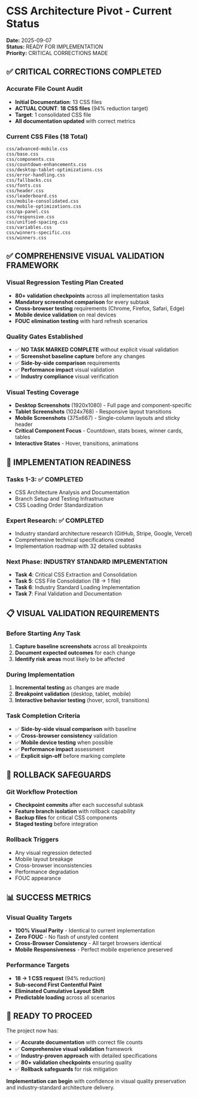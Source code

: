 # CSS Architecture Pivot - Current Status

**Date:** 2025-09-07  
**Status:** READY FOR IMPLEMENTATION  
**Priority:** CRITICAL CORRECTIONS MADE

## ✅ CRITICAL CORRECTIONS COMPLETED

### Accurate File Count Audit

- **Initial Documentation**: 13 CSS files
- **ACTUAL COUNT**: **18 CSS files** (94% reduction target)
- **Target**: 1 consolidated CSS file
- **All documentation updated** with correct metrics

### Current CSS Files (18 Total)

```
css/advanced-mobile.css
css/base.css
css/components.css
css/countdown-enhancements.css
css/desktop-tablet-optimizations.css
css/error-handling.css
css/fallbacks.css
css/fonts.css
css/header.css
css/leaderboard.css
css/mobile-consolidated.css
css/mobile-optimizations.css
css/qa-panel.css
css/responsive.css
css/unified-spacing.css
css/variables.css
css/winners-specific.css
css/winners.css
```

## ✅ COMPREHENSIVE VISUAL VALIDATION FRAMEWORK

### Visual Regression Testing Plan Created

- **80+ validation checkpoints** across all implementation tasks
- **Mandatory screenshot comparison** for every subtask
- **Cross-browser testing** requirements (Chrome, Firefox, Safari, Edge)
- **Mobile device validation** on real devices
- **FOUC elimination testing** with hard refresh scenarios

### Quality Gates Established

- ✅ **NO TASK MARKED COMPLETE** without explicit visual validation
- ✅ **Screenshot baseline capture** before any changes
- ✅ **Side-by-side comparison** requirements
- ✅ **Performance impact** visual validation
- ✅ **Industry compliance** visual verification

### Visual Testing Coverage

- **Desktop Screenshots** (1920x1080) - Full page and component-specific
- **Tablet Screenshots** (1024x768) - Responsive layout transitions
- **Mobile Screenshots** (375x667) - Single-column layouts and sticky header
- **Critical Component Focus** - Countdown, stats boxes, winner cards, tables
- **Interactive States** - Hover, transitions, animations

## 🎯 IMPLEMENTATION READINESS

### Tasks 1-3: ✅ COMPLETED

- CSS Architecture Analysis and Documentation
- Branch Setup and Testing Infrastructure
- CSS Loading Order Standardization

### Expert Research: ✅ COMPLETED

- Industry standard architecture research (GitHub, Stripe, Google, Vercel)
- Comprehensive technical specifications created
- Implementation roadmap with 32 detailed subtasks

### Next Phase: INDUSTRY STANDARD IMPLEMENTATION

- **Task 4**: Critical CSS Extraction and Consolidation
- **Task 5**: CSS File Consolidation (18 → 1 file)
- **Task 6**: Industry Standard Loading Implementation
- **Task 7**: Final Validation and Documentation

## 📋 VISUAL VALIDATION REQUIREMENTS

### Before Starting Any Task

1. **Capture baseline screenshots** across all breakpoints
2. **Document expected outcomes** for each change
3. **Identify risk areas** most likely to be affected

### During Implementation

1. **Incremental testing** as changes are made
2. **Breakpoint validation** (desktop, tablet, mobile)
3. **Interactive behavior testing** (hover, scroll, transitions)

### Task Completion Criteria

- ✅ **Side-by-side visual comparison** with baseline
- ✅ **Cross-browser consistency** validation
- ✅ **Mobile device testing** when possible
- ✅ **Performance impact** assessment
- ✅ **Explicit sign-off** before marking complete

## 🔄 ROLLBACK SAFEGUARDS

### Git Workflow Protection

- **Checkpoint commits** after each successful subtask
- **Feature branch isolation** with rollback capability
- **Backup files** for critical CSS components
- **Staged testing** before integration

### Rollback Triggers

- Any visual regression detected
- Mobile layout breakage
- Cross-browser inconsistencies
- Performance degradation
- FOUC appearance

## 📊 SUCCESS METRICS

### Visual Quality Targets

- **100% Visual Parity** - Identical to current implementation
- **Zero FOUC** - No flash of unstyled content
- **Cross-Browser Consistency** - All target browsers identical
- **Mobile Responsiveness** - Perfect mobile experience preserved

### Performance Targets

- **18 → 1 CSS request** (94% reduction)
- **Sub-second First Contentful Paint**
- **Eliminated Cumulative Layout Shift**
- **Predictable loading** across all scenarios

## 🚀 READY TO PROCEED

The project now has:

- ✅ **Accurate documentation** with correct file counts
- ✅ **Comprehensive visual validation** framework
- ✅ **Industry-proven approach** with detailed specifications
- ✅ **80+ validation checkpoints** ensuring quality
- ✅ **Rollback safeguards** for risk mitigation

**Implementation can begin** with confidence in visual quality preservation and industry-standard
architecture delivery.
